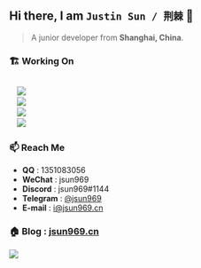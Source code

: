 ## Hi there, I am `Justin Sun / 荆棘` 👋

> A junior developer from **Shanghai, China**.

### 🏗️ Working On

<code>
  <img src="https://img.shields.io/badge/typescript-%23007ACC.svg?style=for-the-badge&logo=typescript&logoColor=white"/>
  <img src="https://img.shields.io/badge/react-%2320232a.svg?style=for-the-badge&logo=react&logoColor=%2361DAFB"/>
  <img src="https://img.shields.io/badge/nestjs-%23E0234E.svg?style=for-the-badge&logo=nestjs&logoColor=white"/>
  <img src="https://img.shields.io/badge/Next-black?style=for-the-badge&logo=next.js&logoColor=white"/>
</code>

### 📫 Reach Me

- **QQ** : 1351083056
- **WeChat** : jsun969
- **Discord** : jsun969#1144
- **Telegram** : [@jsun969](https://t.me/jsun969)
- **E-mail** : i@jsun969.cn

### 🏠 Blog : [jsun969.cn](https://jsun969.cn)

<img  src="https://github-readme-stats.vercel.app/api?username=jsun969&show_icons=true&theme=graywhite" />
